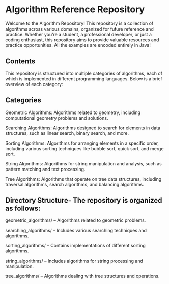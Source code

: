 # Algorithm Reference Repository

Welcome to the Algorithm Repository! This repository is a collection of algorithms across various domains, organized for future reference and practice. Whether you’re a student, a professional developer, or just a coding enthusiast, this repository aims to provide valuable resources and practice opportunities. All the examples are encoded entirely in Java!

## Contents

This repository is structured into multiple categories of algorithms, each of which is implemented in different programming languages. Below is a brief overview of each category:

## Categories

Geometric Algorithms: Algorithms related to geometry, including computational geometry problems and solutions.

Searching Algorithms: Algorithms designed to search for elements in data structures, such as linear search, binary search, and more.

Sorting Algorithms: Algorithms for arranging elements in a specific order, including various sorting techniques like bubble sort, quick sort, and merge sort.

String Algorithms: Algorithms for string manipulation and analysis, such as pattern matching and text processing.

Tree Algorithms: Algorithms that operate on tree data structures, including traversal algorithms, search algorithms, and balancing algorithms.

## Directory Structure- The repository is organized as follows:

geometric_algorithms/ – Algorithms related to geometric problems.

searching_algorithms/ – Includes various searching techniques and algorithms.

sorting_algorithms/ – Contains implementations of different sorting algorithms.

string_algorithms/ – Includes algorithms for string processing and manipulation.

tree_algorithms/ – Algorithms dealing with tree structures and operations.
